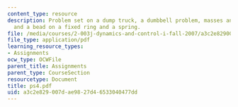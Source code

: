 ```yaml
---
content_type: resource
description: Problem set on a dump truck, a dumbbell problem, masses and a pulley,
  and a bead on a fixed ring and a spring.
file: /media/courses/2-003j-dynamics-and-control-i-fall-2007/a3c2e829007dae9827d46533040477dd_ps4.pdf
file_type: application/pdf
learning_resource_types:
- Assignments
ocw_type: OCWFile
parent_title: Assignments
parent_type: CourseSection
resourcetype: Document
title: ps4.pdf
uid: a3c2e829-007d-ae98-27d4-6533040477dd
---
```

